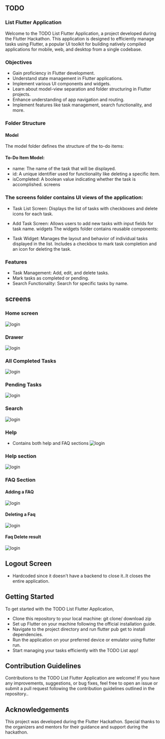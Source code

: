 ## TODO 
### List Flutter Application 
Welcome to the TODO List Flutter Application, a project developed during the Flutter Hackathon. This application is designed to efficiently manage tasks using Flutter, a popular UI toolkit for building natively compiled applications for mobile, web, and desktop from a single codebase.

### Objectives
- Gain proficiency in Flutter development.
- Understand state management in Flutter applications.
- Implement various UI components and widgets.
- Learn about model-view separation and folder structuring in Flutter projects.
- Enhance understanding of app navigation and routing.
- Implement features like task management, search functionality, and more.

### Folder Structure
#### Model
The model folder defines the structure of the to-do items:
#### To-Do Item Model:
- name: The name of the task that will be displayed.
- id: A unique identifier used for functionality like deleting a specific item.
- isCompleted: A boolean value indicating whether the task is accomplished.
screens

### The screens folder contains UI views of the application:
- Task List Screen: 
Displays the list of tasks with checkboxes and delete icons for each task.
- Add Task Screen: 
Allows users to add new tasks with input fields for task name.
widgets
The widgets folder contains reusable components:

- Task Widget:
Manages the layout and behavior of individual tasks displayed in the list. Includes a checkbox to mark task completion and an icon for deleting the task.

### Features
- Task Management: Add, edit, and delete tasks.
- Mark tasks as completed or pending.
- Search Functionality: Search for specific tasks by name.


## screens

### Home screen
![login](https://github.com/josefwambua/TodoApp_Flutter_Hackathon/blob/main/Screenshots/All%20completed%20tasks%20listTile.PNG?raw=true)


### Drawer
![login](https://github.com/josefwambua/TodoApp_Flutter_Hackathon/blob/main/Screenshots/drawer.PNG?raw=true)


### All Completed Tasks
![login](https://github.com/josefwambua/TodoApp_Flutter_Hackathon/blob/main/Screenshots/completedTaskLstTile.PNG?raw=true)


### Pending Tasks
![login](https://github.com/josefwambua/TodoApp_Flutter_Hackathon/blob/main/Screenshots/pendingListTile.PNG?raw=true)

### Search
![login](https://github.com/josefwambua/TodoApp_Flutter_Hackathon/blob/main/Screenshots/Search.PNG?raw=true)


### Help
- Contains both help and FAQ sections
![login](https://github.com/josefwambua/TodoApp_Flutter_Hackathon/blob/main/Screenshots/HelpLT.PNG?raw=true)


### Help section
![login](https://github.com/josefwambua/TodoApp_Flutter_Hackathon/blob/main/Screenshots/Manual.PNG?raw=true)


### FAQ Section
#### Adding a FAQ
![login](https://github.com/josefwambua/TodoApp_Flutter_Hackathon/blob/main/Screenshots/FaqAddScreen.PNG?raw=true)

#### Deleting a Faq
![login](https://github.com/josefwambua/TodoApp_Flutter_Hackathon/blob/main/Screenshots/DeletefaqSlidable.PNG?raw=true)

#### Faq Delete result
![login](https://github.com/josefwambua/TodoApp_Flutter_Hackathon/blob/main/Screenshots/deletedResult.PNG?raw=true)

## Logout Screen
- Hardcoded since it doesn't have a backend to close it..It closes the entire application.


## Getting Started
To get started with the TODO List Flutter Application, 

- Clone this repository to your local machine: git clone/ download zip
- Set up Flutter on your machine following the official installation guide.
- Navigate to the project directory and run flutter pub get to install dependencies.
- Run the application on your preferred device or emulator using flutter run.
- Start managing your tasks efficiently with the TODO List app!


## Contribution Guidelines
Contributions to the TODO List Flutter Application are welcome! If you have any improvements, suggestions, or bug fixes, feel free to open an issue or submit a pull request following the contribution guidelines outlined in the repository..


## Acknowledgements
This project was developed during the Flutter Hackathon.
Special thanks to the organizers and mentors for their guidance and support during the hackathon.
